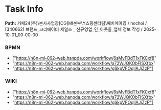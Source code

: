 # Task Info

**Path:** 카페24(주)\본사사업장\[CG]MI본부\Y쇼핑센터팀\매치메이킹 / hochoi / [340662] 브랜드_크리에이터 세일즈 _ 신규영업_인_아웃콜_업체 정보 작성 / 2025-10-01_00-00-00

### BPMN
- ["https://n8n-mi-062-web.hanpda.com/workflow/6sMvFBdT1xFK0xf8"
- "https://n8n-mi-062-web.hanpda.com/workflow/a72WJQKObFISXfbx"
- "https://n8n-mi-062-web.hanpda.com/workflow/gSkpVFOqllAJjZzP"]

### WIKI
- ["https://n8n-mi-062-web.hanpda.com/workflow/6sMvFBdT1xFK0xf8"
- "https://n8n-mi-062-web.hanpda.com/workflow/a72WJQKObFISXfbx"
- "https://n8n-mi-062-web.hanpda.com/workflow/gSkpVFOqllAJjZzP"]

